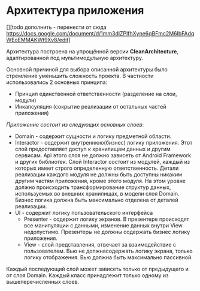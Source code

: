 #  Архитектура приложения

[][todo дополнить - перенести от сюда https://docs.google.com/document/d/1mm3dlZPlfhXyne6qBFmc2M6IbFAdqWEoEMMAKWt9Xv8/edit]

Архитектура построена на упрощённой версии **СleanArchitecture**, адаптированной под мультимодульную архитектуру.

Основной причиной для выбора описанной архитектуры было стремление уменьшить сложность проекта. В частности использовались 2 основных принципа:

- Принцип единственной ответственности (разделение на слои, модули)
- Инкапсуляция (сокрытие реализации от остальных частей приложения)


*Приложение состоит из следующих основных слоев*:

* Domain - содержит сущности и логику предметной области.
* Interactor - содержит внутреннюю(бизнес) логику приложения. Этот слой предоставляет доступ к хранилищам данных и другим сервисам. Api этого слоя не должно зависеть от Android Framework и других библиотек. Слой Interactor состоит из модулей, каждый из которых имеет строго определенную ответственность. Детали реализации каждого модуля не должны быть доступны никаким другим частям приложения, кроме этого модуля. На этом уровне должно происходить трансформирование структур данных, используемых во внешних хранилищах, в модели слоя Domain. Бизнес логика должна быть максимально отделена от деталей реализации.
* UI - содержит логику пользовательского интерфейса
  * Presenter - содержит логику экранов. В презентере происходят все манипуляции с данными, изменение данных внутри View недопустимо. Презентеры не должны содержать бизнес логику приложения.
  * View - слой представления, отвечает за взаимодействие с пользователем. Вью не должнасодержать логику экрана, только логику отображения. Вью должна быть максимально пассивной.


Каждый последующий слой может зависеть только от предыдущего и от слоя Domain.
Каждый класс принадлежит только одному из вышеперечисленных слоев.